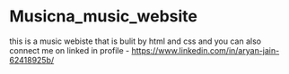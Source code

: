 # Musicna_music_website
this is a music webiste that is bulit by html and css and you can also connect me on linked in profile - https://www.linkedin.com/in/aryan-jain-62418925b/
